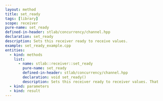 ```yaml
---
layout: method
title: set_ready
tags: [library]
scope: receiver
pure-name: set_ready
defined-in-header: stlab/concurrency/channel.hpp 
declaration: set_ready
description: Sets this receiver ready to receive values.
example: set_ready_example.cpp
entities:
  - kind: methods
    list:
      - name: stlab::receiver::set_ready
        pure-name: set_ready
        defined-in-header: stlab/concurrency/channel.hpp 
        declaration: void set_ready()
        description: Sets this receiver ready to receiver values. That implies that no more downstream processes can be attached.
  - kind: parameters
  - kind: result
---
```

